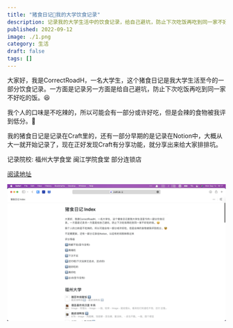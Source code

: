 ```yaml
---
title: "猪食日记🐷我的大学饮食记录"
description: 记录我的大学生活中的饮食记录，给自己避坑，防止下次吃饭再吃到同一家不好吃的饭。
published: 2022-09-12
image: ./1.png
category: 生活
draft: false
tags: []
---
```


大家好，我是CorrectRoadH，一名大学生，这个猪食日记是我大学生活至今的一部分饮食记录。一方面是记录另一方面是给自己避坑，防止下次吃饭再吃到同一家不好吃的饭。😆

我个人的口味是不吃辣的，所以可能会有一部分或许好吃，但是会辣的食物被我评到低分。🥸

我的猪食日记是记录在Craft里的，还有一部分早期的是记录在Notion中，大概从大一就开始记录了，现在正好发现Craft有分享功能，就分享出来给大家排排坑。

记录院校: 福州大学食堂 闽江学院食堂 部分连锁店

[阅读地址](https://www.craft.do/s/Pbgk8CkvxLQDAj)

![1](1.png)